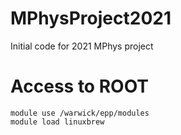 # MPhysProject2021
Initial code for 2021 MPhys project

# Access to ROOT
```
module use /warwick/epp/modules
module load linuxbrew
```

